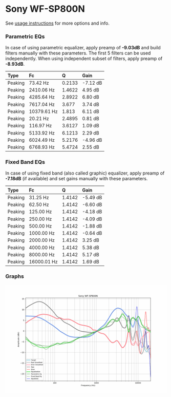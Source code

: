 # Sony WF-SP800N
See [usage instructions](https://github.com/jaakkopasanen/AutoEq#usage) for more options and info.

### Parametric EQs
In case of using parametric equalizer, apply preamp of **-9.03dB** and build filters manually
with these parameters. The first 5 filters can be used independently.
When using independent subset of filters, apply preamp of **-8.93dB**.

| Type    | Fc          |      Q | Gain     |
|:--------|:------------|:-------|:---------|
| Peaking | 73.42 Hz    | 0.2133 | -7.12 dB |
| Peaking | 2410.06 Hz  | 1.4622 | 4.95 dB  |
| Peaking | 4285.64 Hz  | 2.8922 | 6.80 dB  |
| Peaking | 7617.04 Hz  | 3.677  | 3.74 dB  |
| Peaking | 10379.61 Hz | 1.813  | 6.11 dB  |
| Peaking | 20.21 Hz    | 2.4895 | 0.81 dB  |
| Peaking | 116.97 Hz   | 3.6127 | 1.09 dB  |
| Peaking | 5133.92 Hz  | 6.1213 | 2.29 dB  |
| Peaking | 6024.49 Hz  | 5.2176 | -4.96 dB |
| Peaking | 6768.93 Hz  | 5.4724 | 2.55 dB  |

### Fixed Band EQs
In case of using fixed band (also called graphic) equalizer, apply preamp of **-7.18dB**
(if available) and set gains manually with these parameters.

| Type    | Fc          |      Q | Gain     |
|:--------|:------------|:-------|:---------|
| Peaking | 31.25 Hz    | 1.4142 | -5.49 dB |
| Peaking | 62.50 Hz    | 1.4142 | -6.60 dB |
| Peaking | 125.00 Hz   | 1.4142 | -4.18 dB |
| Peaking | 250.00 Hz   | 1.4142 | -4.09 dB |
| Peaking | 500.00 Hz   | 1.4142 | -1.88 dB |
| Peaking | 1000.00 Hz  | 1.4142 | -0.64 dB |
| Peaking | 2000.00 Hz  | 1.4142 | 3.25 dB  |
| Peaking | 4000.00 Hz  | 1.4142 | 5.38 dB  |
| Peaking | 8000.00 Hz  | 1.4142 | 5.17 dB  |
| Peaking | 16000.01 Hz | 1.4142 | 1.69 dB  |

### Graphs
![](./Sony%20WF-SP800N.png)